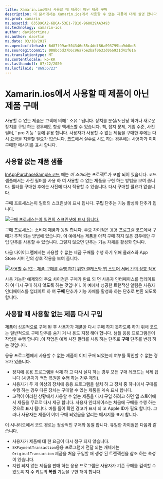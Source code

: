 ```yaml
---
title: Xamarin.ios에서 사용할 때 제품이 아닌 제품 구매
description: 이 문서에서는 Xamarin.ios에서 사용할 수 없는 제품에 대해 설명 합니다 .이는 장치에 관계 없이 무기한으로 사용할 수 있는 사용자가 구매한 기능입니다.
ms.prod: xamarin
ms.assetid: 635D9CA2-6BCA-53E1-7B10-968029AA3493
ms.technology: xamarin-ios
author: davidortinau
ms.author: daortin
ms.date: 03/18/2017
ms.openlocfilehash: 6d87f99ae504346d55c4ddf86a093799ba9ddbd5
ms.sourcegitcommit: 008bcbd37b6c96a7be2baf0633d066931d41f61a
ms.translationtype: MT
ms.contentlocale: ko-KR
ms.lasthandoff: 07/22/2020
ms.locfileid: "86936723"
---
```

# <a name="purchasing-non-consumable-products-in-xamarinios"></a>Xamarin.ios에서 사용할 때 제품이 아닌 제품 구매

사용할 수 없는 제품은 고객에 의해 ' 소유 ' 됩니다. 장치를 분실/도난당 하거나 새로운 장치를 구입 하는 경우에도 항상 액세스할 수 있습니다. 책, 잡지 문제, 게임 수준, 사진 필터, ' pro 기능 ' 등에 유용 합니다. 사용자가 사용할 수 없는 제품을 구매한 후에는 다시 요금을 지불할 필요가 없습니다. 코드에서 실수로 시도 하는 경우에는 사용자가 이미 구매한 메시지를 표시 합니다.

## <a name="non-consumable-products-sample"></a>사용할 없는 제품 샘플

[InAppPurchaseSample 코드](https://docs.microsoft.com/samples/xamarin/ios-samples/storekit) 에는 *비 소비*라는 프로젝트가 포함 되어 있습니다. 코드 샘플에서는 사진 필터를 사용 하 여 사용할 수 없는 제품을 구현 하는 방법을 보여 줍니다. 필터를 구매한 후에는 사진에 다시 적용할 수 있습니다. 다시 구매할 필요가 없습니다.   

구매 프로세스는이 일련의 스크린샷에 표시 됩니다. **구입** 단추는 기능 활성화 단추가 됩니다.   

 [![구매 프로세스는이 일련의 스크린샷에 표시 됩니다.](purchasing-non-consumable-products-images/image34.png)](purchasing-non-consumable-products-images/image34.png#lightbox)   

구매 프로세스는 소비재 제품과 동일 합니다. 주요 차이점은 응용 프로그램 코드에서 구매가 추적 되는 방법에 있습니다. 이 예에서는 제품을 아직 구매 하지 않은 경우에만 구입 단추를 사용할 수 있습니다. 그렇지 않으면 단추는 기능 자체를 활성화 합니다.   

다음 다이어그램에서는 사용할 수 없는 제품 구매를 수행 하기 위해 클래스와 App Store 서버 간의 상호 작용을 보여 줍니다.   

 [![사용할 수 없는 제품 구매를 수행 하기 위한 클래스와 앱 스토어 서버 간의 상호 작용](purchasing-non-consumable-products-images/image35.png)](purchasing-non-consumable-products-images/image35.png#lightbox)   

사용 가능한 예제와의 주요 차이점은 구매가 완료 되 면 사용자 인터페이스를 업데이트 하 여 다시 구매 하지 않도록 하는 것입니다. 이 예에서 성공한 트랜잭션 알림은 사용자 인터페이스를 업데이트 하 여 **구매** 단추가 기능 자체를 활성화 하는 단추로 변환 되도록 합니다.

## <a name="re-purchasing-non-consumable-products"></a>사용할 때 사용할 없는 제품 다시 구입

제품이 성공적으로 구매 된 후 사용자가 제품을 다시 구매 하지 못하도록 하기 위해 코드는 일반적으로 구매 단추를 숨기 거 나 용도 지정 해야 합니다. 샘플 응용 프로그램은이 작업을 수행 합니다 .이 작업은 예제 사진 필터를 사용 하는 단추로 **구매** 단추를 변경 하는 것입니다.   

응용 프로그램에서 사용할 수 없는 제품이 이미 구매 되었는지 여부를 확인할 수 없는 경우가 있습니다.

- 장치에 응용 프로그램을 삭제 하 고 다시 설치 하는 경우 모든 구매 레코드는 삭제 됩니다 (사용자가 백업 복원을 수행 하는 경우 제외). 
- 사용자가 두 개 이상의 장치에 응용 프로그램을 설치 하 고 장치 중 하나에서 구매를 수행 하는 경우 다른 장치는 구매할 수 있는 제품을 계속 표시 합니다. 
- 고객이 이러한 상황에서 사용할 수 없는 제품을 다시 구입 하려고 하면 앱 스토어에서 제품을 무료로 다시 제공 합니다. 사용자 인터페이스는 처음에 구매를 수행 하는 것으로 표시 됩니다. 예를 들어 확인 경고가 표시 되 고 Apple ID가 필요 합니다. 그러나 사용자는 제품이 이미 구매 되었음을 알리는 메시지를 표시 합니다.  

이 시나리오에서 코드 경로는 정상적인 구매와 동일 합니다. 유일한 차이점은 다음과 같습니다.

- 사용자가 제품에 대 한 요금이 다시 청구 되지 않습니다.
- `SKPaymentTransaction`응용 프로그램에 전달 되는 개체에는 `OriginalTransaction` 제품을 처음 구입할 때 생성 된 트랜잭션을 참조 하는 속성이 있습니다. 
- 지원 되지 않는 제품을 판매 하는 응용 프로그램은 사용자가 기존 구매를 검색할 수 있도록 지 수 키트의 **복원** 기능을 구현 해야 합니다. 
